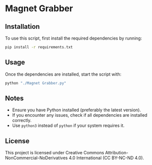 # Magnet Grabber

## Installation

To use this script, first install the required dependencies by running:

```sh
pip install -r requirements.txt
```

## Usage

Once the dependencies are installed, start the script with:

```sh
python "./Magnet Grabber.py"
```

## Notes

- Ensure you have Python installed (preferably the latest version).
- If you encounter any issues, check if all dependencies are installed correctly.
- Use `python3` instead of `python` if your system requires it.

## License 

This project is licensed under Creative Commons Attribution-NonCommercial-NoDerivatives 4.0 International (CC BY-NC-ND 4.0).
